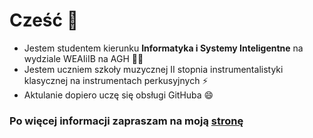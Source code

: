 # Cześć 👋

+ Jestem studentem kierunku **Informatyka i Systemy Inteligentne** na wydziale WEAIiIB na AGH 🤔🤔
+ Jestem uczniem szkoły muzycznej II stopnia instrumentalistyki klasycznej na instrumentach perkusyjnych ⚡
+ Aktulanie dopiero uczę się obsługi GitHuba 😄

### Po więcej informacji zapraszam na moją [stronę](https://g13filip.github.io/)

<!--
**g13filip/g13filip** is a ✨ _special_ ✨ repository because its `README.md` (this file) appears on your GitHub profile.

Here are some ideas to get you started:

- 🔭 I’m currently working on ...
- 🌱 I’m currently learning ...
- 👯 I’m looking to collaborate on ...
- 🤔 I’m looking for help with ...
- 💬 Ask me about ...
- 📫 How to reach me: ...
- 😄 Pronouns: ...
- ⚡ Fun fact: ...
-->
